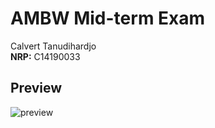 # AMBW Mid-term Exam

Calvert Tanudihardjo<br>
<b>NRP:</b> C14190033

## Preview
![preview](https://user-images.githubusercontent.com/56993480/162168201-6eb3bf46-806c-4811-8ee8-7b6edc3bea1e.png)
